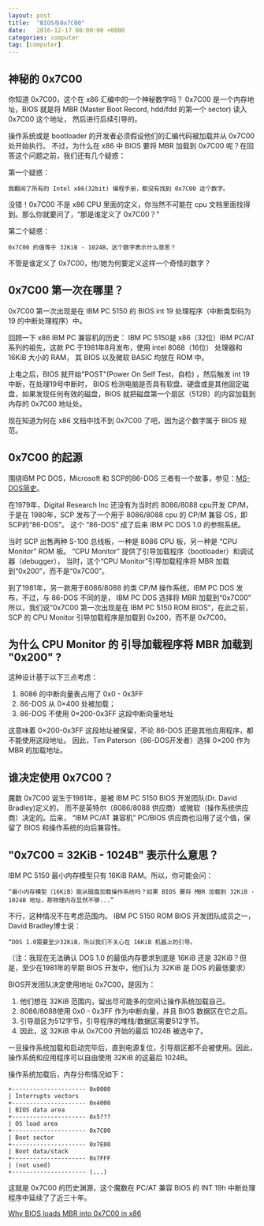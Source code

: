 ```yaml
---
layout: post
title:  "BIOS与0x7C00"
date:   2016-12-17 08:00:00 +0800
categories: computer
tag: [computer]
---
```

## 神秘的 0x7C00

你知道 0x7C00，这个在 x86 汇编中的一个神秘数字吗？
0x7C00 是一个内存地址，BIOS 就是将 MBR (Master Boot Record, hdd/fdd 的第一个 sector) 读入 0x7C00 这个地址，
然后进行后续引导的。

操作系统或是 bootloader 的开发者必须假设他们的汇编代码被加载并从 0x7C00 处开始执行。
不过，为什么在 x86 中 BIOS 要将 MBR 加载到 0x7C00 呢？在回答这个问题之前，我们还有几个疑惑：

第一个疑惑：

    我翻阅了所有的 Intel x86(32bit) 编程手册，都没有找到 0x7C00 这个数字。

没错！0x7C00 不是 x86 CPU 里面的定义，你当然不可能在 cpu 文档里面找得到。那么你就要问了，“那是谁定义了 0x7C00？”

第二个疑惑：

    0x7C00 的值等于 32KiB - 1024B，这个数字表示什么意思？

不管是谁定义了 0x7C00，他/她为何要定义这样一个奇怪的数字？

## 0x7C00 第一次在哪里？

0x7C00 第一次出现是在 IBM PC 5150 的 BIOS int 19 处理程序（中断类型码为 19 的中断处理程序）中。

回顾一下 x86 IBM PC 兼容机的历史：
IBM PC 5150是 x86（32位）IBM PC/AT系列的祖先，这款 PC 于1981年8月发布，使用 intel 8088（16位） 处理器和 16KiB 大小的 RAM，
其 BIOS 以及微软 BASIC 均放在 ROM 中。

上电之后，BIOS 就开始"POST"(Power On Self Test，自检) ，然后触发 int 19 中断，在处理19号中断时，
BIOS 检测电脑是否具有软盘、硬盘或是其他固定磁盘，如果发现任何有效的磁盘，BIOS 就把磁盘第一个扇区（512B）的内容加载到内存的 0x7C00 地址处。

现在知道为何在 x86 文档中找不到 0x7C00 了吧，因为这个数字属于 BIOS 规范。

## 0x7C00 的起源

围绕IBM PC DOS，Microsoft 和 SCP的86-DOS 三者有一个故事，参见：[MS-DOS简史](http://www.patersontech.com/dos/byte%E2%80%93history.aspx)。

在1979年，Digital Research Inc 还没有为当时的 8086/8088 cpu开发 CP/M，于是在 1980年，SCP 发布了一个用于 8086/8088 cpu 的 CP/M 兼容 OS，即 SCP的“86-DOS”。
这个 “86-DOS” 成了后来 IBM PC DOS 1.0 的参照系统。

当时 SCP 出售两种 S-100 总线板，一种是 8086 CPU 板，另一种是 “CPU Monitor” ROM 板。
“CPU Monitor” 提供了引导加载程序（bootloader）和调试器（debugger），
当时，这个“CPU Monitor”引导加载程序将 MBR 加载到“0x200”，而不是“0x7C00”。

到了1981年，另一款用于8086/8088 的类 CP/M 操作系统，IBM PC DOS 发布，不过，与 86-DOS 不同的是， IBM PC DOS 选择将 MBR 加载到“0x7C00”
所以，我们说“0x7C00 第一次出现是在 IBM PC 5150 ROM BIOS”，在此之前，SCP 的 CPU Monitor 引导加载程序是加载到 0x200，而不是 0x7C00。

## 为什么 CPU Monitor 的 引导加载程序将 MBR 加载到 "0x200" ?

这种设计基于以下三点考虑：

1. 8086 的中断向量表占用了 0x0 - 0x3FF
2. 86-DOS 从 0×400 处被加载；
3. 86-DOS 不使用 0×200-0x3FF 这段中断向量地址

这意味着 0×200-0x3FF 这段地址被保留，不论 86-DOS 还是其他应用程序，都不能使用这段地址。
因此，Tim Paterson（86-DOS开发者）选择 0×200 作为 MBR 的加载地址。

## 谁决定使用 0x7C00？
魔数 0x7C00 诞生于1981年，是被 IBM PC 5150 BIOS 开发团队(Dr. David Bradley)定义的，
而不是英特尔（8086/8088 供应商）或微软（操作系统供应商）决定的。后来， “IBM PC/AT 兼容机” PC/BIOS 供应商也沿用了这个值，保留了 BIOS 和操作系统的向后兼容性。

## "0x7C00 = 32KiB - 1024B" 表示什么意思？

IBM PC 5150 最小内存模型只有 16KiB RAM。所以，你可能会问：

    “最小内存模型（16KiB）能从磁盘加载操作系统吗？如果 BIOS 要将 MBR 加载到 32KiB - 1024B 地址，那物理内存显然不够...”

不行，这种情况不在考虑范围内。 IBM PC 5150 ROM BIOS 开发团队成员之一，David Bradley博士说：

    “DOS 1.0需要至少32KiB，所以我们不关心在 16KiB 机器上的引导。

（注：我现在无法确认 DOS 1.0 的最低内存要求到底是 16KiB 还是 32KiB？但是，至少在1981年的早期 BIOS 开发中，他们认为 32KiB 是 DOS 的最低要求）

BIOS开发团队决定使用地址 0x7C00，是因为：

1. 他们想在 32KiB 范围内，留出尽可能多的空间让操作系统加载自己。
2. 8086/8088使用 0x0 - 0x3FF 作为中断向量，并且 BIOS 数据区在它之后。
3. 引导扇区为512字节，引导程序的堆栈/数据区需要512字节。
4. 因此，这 32KiB 中从 0x7C00 开始的最后 1024B 被选中了。

一旦操作系统加载和启动完毕后，直到电源复位，引导扇区都不会被使用。因此，操作系统和应用程序可以自由使用 32KiB 的这最后 1024B。

操作系统加载后，内存分布情况如下：

    +--------------------- 0x0000
    | Interrupts vectors
    +--------------------- 0x4000
    | BIOS data area
    +--------------------- 0x5???
    | OS load area
    +--------------------- 0x7C00
    | Boot sector
    +--------------------- 0x7E00
    | Boot data/stack
    +--------------------- 0x7FFF
    | (not used)
    +--------------------- (...)

这就是 0x7C00 的历史渊源，这个魔数在 PC/AT 兼容 BIOS 的 INT 19h 中断处理程序中延续了了近三十年。

[Why BIOS loads MBR into 0x7C00 in x86](http://www.glamenv-septzen.net/en/view/6)
